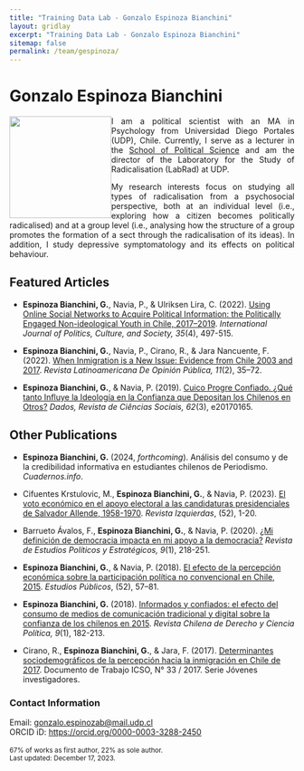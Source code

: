 ```yaml
---
title: "Training Data Lab - Gonzalo Espinoza Bianchini"
layout: gridlay
excerpt: "Training Data Lab - Gonzalo Espinoza Bianchini"
sitemap: false
permalink: /team/gespinoza/
---
```


# Gonzalo Espinoza Bianchini

<img src="https://training-datalab.com/images/team/gespinoza.jpg" class="img-responsive" width="180px" style="float: left" />

<p align="justify">I am a political scientist with an MA in Psychology from Universidad Diego Portales (UDP), Chile. Currently, I serve as a lecturer in the <a href="https://cienciapolitica.udp.cl/" target="_blank">School of Political Science</a> and am the director of the Laboratory for the Study of Radicalisation (LabRad) at UDP.</p>

<p align="justify">My research interests focus on studying all types of radicalisation from a psychosocial perspective, both at an individual level (i.e., exploring how a citizen becomes politically radicalised) and at a group level (i.e., analysing how the structure of a group promotes the formation of a sect through the radicalisation of its ideas). In addition, I study depressive symptomatology and its effects on political behaviour.</p>

## Featured Articles

- **Espinoza Bianchini, G.**, Navia, P., & Ulriksen Lira, C. (2022). <a href="https://doi.org/10.1007/s10767-021-09407-6" target="_blank">Using Online Social Networks to Acquire Political Information: the Politically Engaged Non-ideological Youth in Chile, 2017–2019</a>. *International Journal of Politics, Culture, and Society, 35*(4), 497-515.

- **Espinoza Bianchini, G.**, Navia, P., Cirano, R., & Jara Nancuente, F. (2022). <a href=" https://doi.org/10.14201/rlop.27287" target="_blank">When Inmigration is a New Issue: Evidence from Chile 2003 and 2017</a>. *Revista Latinoamericana De Opinión Pública, 11*(2), 35–72.

- **Espinoza Bianchini, G.**, & Navia, P. (2019). <a href="https://doi.org/10.1590/001152582019186" target="_blank">Cuico Progre Confiado. ¿Qué tanto Influye la Ideología en la Confianza que Depositan los Chilenos en Otros?</a> *Dados, Revista de Ciências Sociais, 62*(3), e20170165.

## Other Publications

- **Espinoza Bianchini, G.** (2024, *forthcoming*). Análisis del consumo y de la credibilidad informativa en estudiantes chilenos de Periodismo. *Cuadernos.info*.

- Cifuentes Krstulovic, M., **Espinoza Bianchini, G.**, & Navia, P. (2023). <a href="https://www.izquierdas.cl/images/pdf/2023/52/art20.pdf" target="_blank">El voto económico en el apoyo electoral a las candidaturas presidenciales de Salvador Allende, 1958-1970</a>. *Revista Izquierdas*, (52), 1-20.

- Barrueto Ávalos, F., **Espinoza Bianchini, G.**, & Navia, P. (2020). <a href="https://revistaepe.utem.cl/wp-content/uploads/sites/7/2021/11/revista-estudios-politicos-y-estrategicos-epe-vol9-n1-2021-Barrueto-Espinoza-Navia.pdf" target="_blank">¿Mi definición de democracia impacta en mi apoyo a la democracia?</a> *Revista de Estudios Políticos y Estratégicos, 9*(1), 218-251.

- **Espinoza Bianchini, G.**, & Navia, P. (2018). <a href="https://doi.org/10.17533/udea.espo.n52a04" target="_blank">El efecto de la percepción económica sobre la participación política no convencional en Chile, 2015</a>. *Estudios Públicos*, (52), 57–81.

- **Espinoza Bianchini, G.** (2018). <a href="https://dialnet.unirioja.es/descarga/articulo/6526064.pdf" target="_blank">Informados y confiados: el efecto del consumo de medios de comunicación tradicional y digital sobre la confianza de los chilenos en 2015</a>. *Revista Chilena de Derecho y Ciencia Política, 9*(1), 182-213.

- Cirano, R., **Espinoza Bianchini, G.**, & Jara, F. (2017). <a href="https://icso.udp.cl/cms/wp-content/uploads/2017/01/ICSO_DT33_Cirano_Espinoza_Jara-.pdf" target="_blank">Determinantes sociodemográficos de la percepción hacia la inmigración en Chile de 2017</a>. Documento de Trabajo ICSO, N° 33 / 2017. Serie Jóvenes investigadores.

### Contact Information

Email: <a href="mailto:gonzalo.espinozab@mail.udp.cl">gonzalo.espinozab@mail.udp.cl</a><br />
ORCID iD: <a href="https://orcid.org/0000-0003-3288-2450" target="_blank">https://orcid.org/0000-0003-3288-2450</a><br />
<br />
<small>67% of works as first author, 22% as sole author.</small><br />
<small>Last updated: December 17, 2023.</small>
